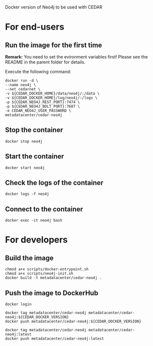 Docker version of Neo4j to be used with CEDAR

# For end-users

## Run the image for the first time

**Remark:** You need to set the evironment variables first! Please see the README in the parent folder for details.

Execute the following command:

````
docker run -d \
--name neo4j \
--net cedarnet \
-v ${CEDAR_DOCKER_HOME}/data/neo4j/:/data \
-v ${CEDAR_DOCKER_HOME}/log/neo4j/:/logs \
-p ${CEDAR_NEO4J_REST_PORT}:7474 \
-p ${CEDAR_NEO4J_BOLT_PORT}:7687 \
-e CEDAR_NEO4J_USER_PASSWORD \
metadatacenter/cedar-neo4j
````

## Stop the container

    docker stop neo4j

## Start the container

    docker start neo4j

## Check the logs of the container

    docker logs -f neo4j

## Connect to the container

    docker exec -it neo4j bash

# For developers

## Build the image

````
chmod a+x scripts/docker-entrypoint.sh
chmod a+x scripts/neo4j-init.sh
docker build -t metadatacenter/cedar-neo4j .
````

## Push the image to DockerHub

````
docker login

docker tag metadatacenter/cedar-neo4j metadatacenter/cedar-neo4j:${CEDAR_DOCKER_VERSION}
docker push metadatacenter/cedar-neo4j:${CEDAR_DOCKER_VERSION}

docker tag metadatacenter/cedar-neo4j metadatacenter/cedar-neo4j:latest
docker push metadatacenter/cedar-neo4j:latest
````